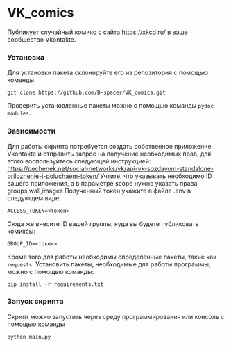 # VK_comics
Публикует случайный комикс с сайта https://xkcd.ru/ в ваше сообщество Vkontakte.

### Установка

Для установки пакета склонируйте его из репозитория с помощью команды

```git clone https://github.com/D-spacer/VK_comics.git```

Проверить установленные пакеты можно с помощью команды `pydoc modules`.

### Зависимости
Для работы скрипта потребуется создать собственное приложение Vkontakte и отправить запрос на получение необходимых прав, для этого воспользуйтесь следующей инструкцией: https://pechenek.net/social-networks/vk/api-vk-sozdayom-standalone-prilozhenie-i-poluchaem-token/
Учтите, что указывать необходимо ID вашего приложения, а в параметре scope нужно указать права groups,wall,images
Полученный токен укажите в файле .env в следующем виде:

```ACCESS_TOKEN=<токен>```

Сюда же внесите ID вашей группы, куда вы будете публиковать комиксы:

```GROUP_ID=<токен>```

Кроме того для работы необходимы определенные пакеты, такие как `requests`.
Установить пакеты, необходимые для работы программы, можно с помощью команды: 

```pip install -r requirements.txt```

### Запуск скрипта

Скрипт можно запустить через среду программирования или консоль с помощью команды

```python main.py```
